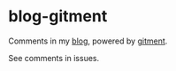 # blog-gitment
Comments in my [blog](https://github.com/athrunsun/blog), powered by [gitment](https://github.com/imsun/gitment).

See comments in issues.
